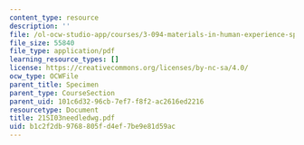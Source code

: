 ```yaml
---
content_type: resource
description: ''
file: /ol-ocw-studio-app/courses/3-094-materials-in-human-experience-spring-2004/b1c2f2db9768805fd4ef7be9e81d59ac_21SI03needledwg.pdf
file_size: 55840
file_type: application/pdf
learning_resource_types: []
license: https://creativecommons.org/licenses/by-nc-sa/4.0/
ocw_type: OCWFile
parent_title: Specimen
parent_type: CourseSection
parent_uid: 101c6d32-96cb-7ef7-f8f2-ac2616ed2216
resourcetype: Document
title: 21SI03needledwg.pdf
uid: b1c2f2db-9768-805f-d4ef-7be9e81d59ac
---
```

